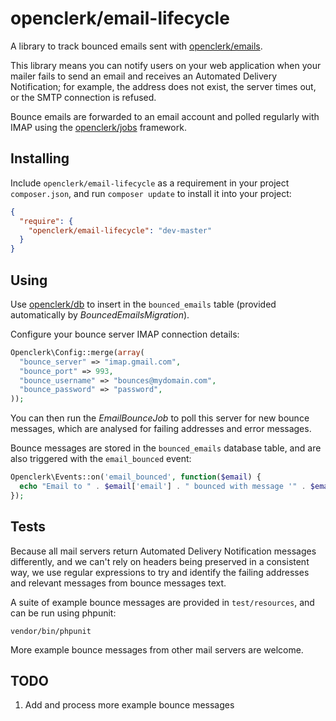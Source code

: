 openclerk/email-lifecycle
=========================

A library to track bounced emails sent with [openclerk/emails](https://github.com/openclerk/emails).

This library means you can notify users on your web application when your mailer
fails to send an email and receives an Automated Delivery Notification; for example,
the address does not exist, the server times out, or the SMTP connection is refused.

Bounce emails are forwarded to an email account and polled regularly with IMAP
using the [openclerk/jobs](https://github.com/openclerk/jobs) framework.

## Installing

Include `openclerk/email-lifecycle` as a requirement in your project `composer.json`,
and run `composer update` to install it into your project:

```json
{
  "require": {
    "openclerk/email-lifecycle": "dev-master"
  }
}
```

## Using

Use [openclerk/db](https://github.com/openclerk/db) to insert in the `bounced_emails` table
(provided automatically by _BouncedEmailsMigration_).

Configure your bounce server IMAP connection details:

```php
Openclerk\Config::merge(array(
  "bounce_server" => "imap.gmail.com",
  "bounce_port" => 993,
  "bounce_username" => "bounces@mydomain.com",
  "bounce_password" => "password",
));
```

You can then run the _EmailBounceJob_ to poll this server for new bounce messages,
which are analysed for failing addresses and error messages.

Bounce messages are stored in the `bounced_emails` database table, and are also
triggered with the `email_bounced` event:

```php
Openclerk\Events::on('email_bounced', function($email) {
  echo "Email to " . $email['email'] . " bounced with message '" . $email['message'] . "'";
});
```

## Tests

Because all mail servers return Automated Delivery Notification messages differently, and
we can't rely on headers being preserved in a consistent way, we use regular expressions
to try and identify the failing addresses and relevant messages from bounce messages text.

A suite of example bounce messages are provided in `test/resources`, and can be run
using phpunit:

```
vendor/bin/phpunit
```

More example bounce messages from other mail servers are welcome.

## TODO

1. Add and process more example bounce messages
